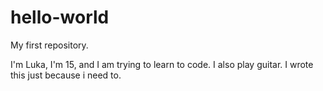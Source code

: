 # hello-world
My first repository.

I'm Luka, I'm 15, and I am trying to learn to code. I also play guitar. 
I wrote this just because i need to.
